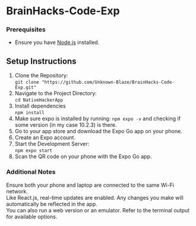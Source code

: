 # BrainHacks-Code-Exp

### Prerequisites
- Ensure you have [Node.js](https://nodejs.org/) installed.

## Setup Instructions
1. Clone the Repository:<br>
```git clone "https://github.com/Unknown-Blaze/BrainHacks-Code-Exp.git"```
2. Navigate to the Project Directory:<br>
 ```cd NativeHackerApp```
3. Install dependencies <br>
```npm install```
4. Make sure expo is installed by running:
```npm expo -v``` 
and checking if some version (in my case 10.2.3) is there.<br>
5. Go to your app store and download the Expo Go app on your phone.
6. Create an Expo account.
7. Start the Development Server:<br>
```npm expo start```
8. Scan the QR code on your phone with the Expo Go app.

### Additional Notes
Ensure both your phone and laptop are connected to the same Wi-Fi network.<br>
Like React.js, real-time updates are enabled. Any changes you make will automatically be reflected in the app.<br>
You can also run a web version or an emulator. Refer to the terminal output for available options.
